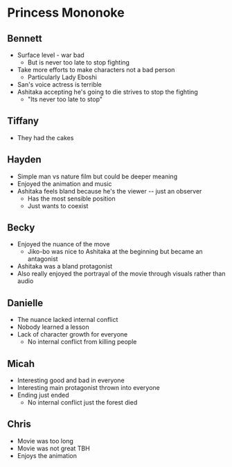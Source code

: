 # Princess Mononoke


## Bennett

- Surface level - war bad
  - But is never too late to stop fighting
- Take more efforts to make characters not a bad person
  - Particularly Lady Eboshi
- San's voice actress is terrible
- Ashitaka accepting he's going to die strives to stop the fighting
  - "Its never too late to stop"

## Tiffany
- They had the cakes

## Hayden

- Simple man vs nature film but could be deeper meaning
- Enjoyed the animation and music
- Ashitaka feels bland because he's the viewer -- just an observer
  - Has the most sensible position
  - Just wants to coexist

## Becky

- Enjoyed the nuance of the move
  - Jiko-bo was nice to Ashitaka at the beginning but became an antagonist
- Ashitaka was a bland protagonist
- Also really enjoyed the portrayal of the movie through visuals rather than audio

## Danielle

- The nuance lacked internal conflict
- Nobody learned a lesson
- Lack of character growth for everyone
  - No internal conflict from killing people

## Micah

- Interesting good and bad in everyone
- Interesting main protagonist thrown into everyone
- Ending just ended
  - No internal conflict just the forest died

## Chris

- Movie was too long
- Movie was not great TBH
- Enjoys the animation
